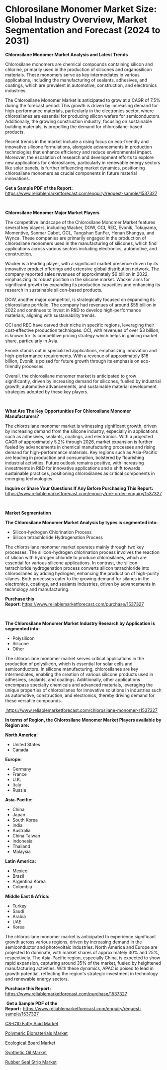 <p><h1>Chlorosilane Monomer Market Size: Global Industry Overview, Market Segmentation and Forecast (2024 to 2031)</h1></p><p><strong>Chlorosilane Monomer Market Analysis and Latest Trends</strong></p>
<p><p>Chlorosilane monomers are chemical compounds containing silicon and chlorine, primarily used in the production of silicones and organosilicon materials. These monomers serve as key intermediates in various applications, including the manufacturing of sealants, adhesives, and coatings, which are prevalent in automotive, construction, and electronics industries.</p><p>The Chlorosilane Monomer Market is anticipated to grow at a CAGR of 7.5% during the forecast period. This growth is driven by increasing demand for high-performance materials, particularly in the electronics sector, where chlorosilanes are essential for producing silicon wafers for semiconductors. Additionally, the growing construction industry, focusing on sustainable building materials, is propelling the demand for chlorosilane-based products.</p><p>Recent trends in the market include a rising focus on eco-friendly and innovative silicone formulations, alongside advancements in production technologies that enhance efficiency and reduce environmental impact. Moreover, the escalation of research and development efforts to explore new applications for chlorosilanes, particularly in renewable energy sectors like solar panels, is further influencing market dynamics, positioning chlorosilane monomers as crucial components in future material innovations.</p></p>
<p><strong>Get a Sample PDF of the Report:&nbsp;</strong> <a href="https://www.reliablemarketforecast.com/enquiry/request-sample/1537327?utm_campaign=1833&utm_medium=2&utm_source=Github&utm_content=ia&utm_term=10122024&utm_id=chlorosilane-monomer">https://www.reliablemarketforecast.com/enquiry/request-sample/1537327</a></p>
<p>&nbsp;</p>
<p><strong>Chlorosilane Monomer Major Market Players</strong></p>
<p><p>The competitive landscape of the Chlorosilane Monomer Market features several key players, including Wacker, DOW, OCI, REC, Evonik, Tokuyama, Momentive, Sanmar Cabot, GCL, Tangshan SunFar, Henan Shangyu, and Wynca. These companies are primarily engaged in the production of chlorosilane monomers used in the manufacturing of silicones, which find applications across various sectors including electronics, automotive, and construction.</p><p>Wacker is a leading player, with a significant market presence driven by its innovative product offerings and extensive global distribution network. The company reported sales revenues of approximately $6 billion in 2022, emphasizing its robust position in the silicone market. Wacker aims for significant growth by expanding its production capacities and enhancing its research in sustainable silicon-based products.</p><p>DOW, another major competitor, is strategically focused on expanding its chlorosilane portfolio. The company had revenues of around $55 billion in 2022 and continues to invest in R&D to develop high-performance materials, aligning with sustainability trends. </p><p>OCI and REC have carved their niche in specific regions, leveraging their cost-effective production techniques. OCI, with revenues of over $3 billion, is known for its competitive pricing strategy which helps in gaining market share, particularly in Asia.</p><p>Evonik stands out in specialized applications, emphasizing innovation and high-performance requirements. With a revenue of approximately $18 billion, Evonik is poised for future growth through its emphasis on eco-friendly processes.</p><p>Overall, the chlorosilane monomer market is anticipated to grow significantly, driven by increasing demand for silicones, fuelled by industrial growth, automotive advancements, and sustainable material development strategies adopted by these key players.</p></p>
<p>&nbsp;</p>
<p><strong>What Are The Key Opportunities For Chlorosilane Monomer Manufacturers?</strong></p>
<p><p>The chlorosilane monomer market is witnessing significant growth, driven by increasing demand from the silicone industry, especially in applications such as adhesives, sealants, coatings, and electronics. With a projected CAGR of approximately 5.2% through 2026, market expansion is further fueled by advancements in chemical manufacturing processes and rising demand for high-performance materials. Key regions such as Asia-Pacific are leading in production and consumption, bolstered by flourishing industrial activities. Future outlook remains positive, with increasing investments in R&D for innovative applications and a shift towards sustainable practices, positioning chlorosilanes as critical components in emerging technologies.</p></p>
<p><strong>Inquire or Share Your Questions If Any Before Purchasing This Report:</strong> <a href="https://www.reliablemarketforecast.com/enquiry/pre-order-enquiry/1537327?utm_campaign=1833&utm_medium=2&utm_source=Github&utm_content=ia&utm_term=10122024&utm_id=chlorosilane-monomer">https://www.reliablemarketforecast.com/enquiry/pre-order-enquiry/1537327</a></p>
<p>&nbsp;</p>
<p><strong>Market Segmentation</strong></p>
<p><strong>The Chlorosilane Monomer Market Analysis by types is segmented into:</strong></p>
<p><ul><li>Silicon-hydrogen Chlorination Process</li><li>Silicon tetrachloride Hydrogenation Process</li></ul></p>
<p><p>The chlorosilane monomer market operates mainly through two key processes. The silicon-hydrogen chlorination process involves the reaction of silicon with hydrogen chloride to produce chlorosilanes, which are essential for various silicone applications. In contrast, the silicon tetrachloride hydrogenation process converts silicon tetrachloride into chlorosilanes by adding hydrogen, enhancing the production of high-purity silanes. Both processes cater to the growing demand for silanes in the electronics, coatings, and sealants industries, driven by advancements in technology and manufacturing.</p></p>
<p><strong>Purchase this Report:&nbsp;</strong><a href="https://www.reliablemarketforecast.com/purchase/1537327?utm_campaign=1833&utm_medium=2&utm_source=Github&utm_content=ia&utm_term=10122024&utm_id=chlorosilane-monomer">https://www.reliablemarketforecast.com/purchase/1537327</a></p>
<p>&nbsp;</p>
<p><strong>The Chlorosilane Monomer Market Industry Research by Application is segmented into:</strong></p>
<p><ul><li>Polysilicon</li><li>Silicone</li><li>Other</li></ul></p>
<p><p>The chlorosilane monomer market serves critical applications in the production of polysilicon, which is essential for solar cells and semiconductors. In silicone manufacturing, chlorosilanes are key intermediates, enabling the creation of various silicone products used in adhesives, sealants, and coatings. Additionally, other applications encompass specialty chemicals and advanced materials, leveraging the unique properties of chlorosilanes for innovative solutions in industries such as automotive, construction, and electronics, thereby driving demand for these versatile compounds.</p></p>
<p><a href="https://www.reliablemarketforecast.com/chlorosilane-monomer-r1537327?utm_campaign=1833&utm_medium=2&utm_source=Github&utm_content=ia&utm_term=10122024&utm_id=chlorosilane-monomer">&nbsp;https://www.reliablemarketforecast.com/chlorosilane-monomer-r1537327</a></p>
<p><strong>In terms of Region, the Chlorosilane Monomer Market Players available by Region are:</strong></p>
<p>
    <p> <strong> North America: </strong>
        <ul>
            <li>United States</li>
            <li>Canada</li>
        </ul>
        </p> 
    <p> <strong> Europe: </strong>
        <ul>
            <li>Germany</li>
            <li>France</li>
            <li>U.K.</li>
            <li>Italy</li>
            <li>Russia</li>
        </ul>
        </p> 
    <p> <strong> Asia-Pacific: </strong>
        <ul>
            <li>China</li>
            <li>Japan</li>
            <li>South Korea</li>
            <li>India</li>
            <li>Australia</li>
            <li>China Taiwan</li>
            <li>Indonesia</li>
            <li>Thailand</li>
            <li>Malaysia</li>
        </ul>
        </p> 
    <p> <strong> Latin America: </strong>
        <ul>
            <li>Mexico</li>
            <li>Brazil</li>
            <li>Argentina Korea</li>
            <li>Colombia</li>
        </ul>
        </p> 
    <p> <strong> Middle East & Africa: </strong>
        <ul>
            <li>Turkey</li>
            <li>Saudi</li>
            <li>Arabia</li>
            <li>UAE</li>
            <li>Korea</li>
        </ul>
    </p>
    </p>
<p><p>The chlorosilane monomer market is anticipated to experience significant growth across various regions, driven by increasing demand in the semiconductor and photovoltaic industries. North America and Europe are projected to dominate, with market shares of approximately 30% and 25%, respectively. The Asia-Pacific region, especially China, is expected to show rapid expansion, capturing around 35% of the market, fueled by heightened manufacturing activities. With these dynamics, APAC is poised to lead in growth potential, reflecting the region's strategic investment in technology and renewable energy sectors.</p></p>
<p><strong>Purchase this Report: </strong><a href="https://www.reliablemarketforecast.com/purchase/1537327?utm_campaign=1833&utm_medium=2&utm_source=Github&utm_content=ia&utm_term=10122024&utm_id=chlorosilane-monomer">https://www.reliablemarketforecast.com/purchase/1537327</a></p>
<p>&nbsp;<strong>Get a Sample PDF of the Report:&nbsp;&nbsp;</strong><a href="https://www.reliablemarketforecast.com/enquiry/request-sample/1537327?utm_campaign=1833&utm_medium=2&utm_source=Github&utm_content=ia&utm_term=10122024&utm_id=chlorosilane-monomer">https://www.reliablemarketforecast.com/enquiry/request-sample/1537327</a></p>
<p><strong></strong></p>
<p><p><a href="https://github.com/FassouRP/Market-Research-Report-List-6/blob/main/c8-c10-fatty-acid-market.md?utm_campaign=1833&utm_medium=2&utm_source=Github&utm_content=ia&utm_term=10122024&utm_id=chlorosilane-monomer">C8-C10 Fatty Acid Market</a></p><p><a href="https://www.linkedin.com/pulse/whats-driving-polymeric-biomaterials-market-2024-2031-forecast-66klf?utm_campaign=1833&utm_medium=2&utm_source=Github&utm_content=ia&utm_term=10122024&utm_id=chlorosilane-monomer">Polymeric Biomaterials Market</a></p><p><a href="https://www.linkedin.com/pulse/stakeholders-can-gain-insights-ecological-board-market-growth-iskgf?utm_campaign=1833&utm_medium=2&utm_source=Github&utm_content=ia&utm_term=10122024&utm_id=chlorosilane-monomer">Ecological Board Market</a></p><p><a href="https://www.linkedin.com/pulse/synthetic-oil-market-analysis-report-provides-trend-insights-from-lexhf?utm_campaign=1833&utm_medium=2&utm_source=Github&utm_content=ia&utm_term=10122024&utm_id=chlorosilane-monomer">Synthetic Oil Market</a></p><p><a href="https://www.linkedin.com/pulse/global-rubber-seal-strip-market-trends-analysis-future-growth-hfsrf?utm_campaign=1833&utm_medium=2&utm_source=Github&utm_content=ia&utm_term=10122024&utm_id=chlorosilane-monomer">Rubber Seal Strip Market</a></p></p>